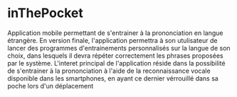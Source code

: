 # inThePocket

Application mobile permettant de s'entrainer à la prononciation en langue étrangère.
En version finale, l'application permettra à son utulisateur de lancer des programmes d'entrainements personnalisés sur la langue de son choix, dans lesquels il devra répéter correctement les phrases proposées par le système.
L'interet principal de l'application réside dans la possibilité de s'entrainer à la prononciation à l'aide de la reconnaissance vocale disponible dans les smartphones, en ayant ce dernier vérrouillé dans sa poche lors d'un déplacement

